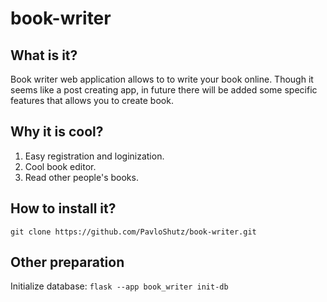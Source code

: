 # book-writer

## What is it?

Book writer web application allows to to write your book online. Though it seems like a post creating app, in future there will be added some specific features that allows you to create book. 

## Why it is cool?
1. Easy registration and loginization.
2. Cool book editor.
3. Read other people's books.

## How to install it?
```
git clone https://github.com/PavloShutz/book-writer.git
```

## Other preparation
Initialize database: ```flask --app book_writer init-db```
